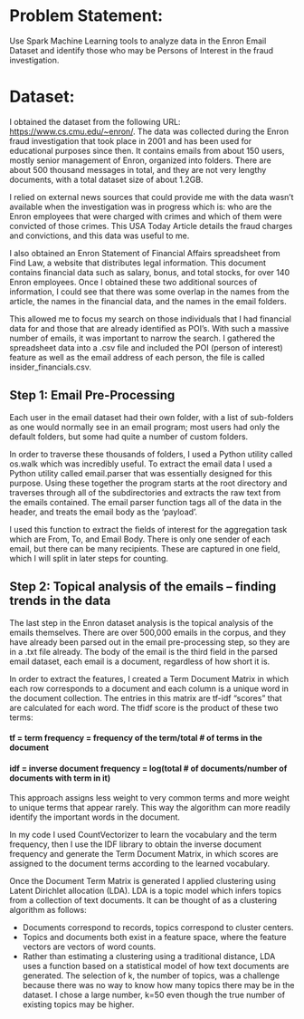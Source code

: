 # Problem Statement:

Use Spark Machine Learning tools to analyze data in the Enron Email Dataset and identify those who may be Persons of Interest in the fraud investigation.

# Dataset:

I obtained the dataset from the following URL: https://www.cs.cmu.edu/~enron/. The data was collected during the Enron fraud investigation that took place in 2001 and has been used for educational purposes since then. It contains emails from about 150 users, mostly senior management of Enron, organized into folders. There are about 500 thousand messages in total, and they are not very lengthy documents, with a total dataset size of about 1.2GB.

I relied on external news sources that could provide me with the data wasn’t available when the investigation was in progress which is: who are the Enron employees that were charged with crimes and which of them were convicted of those crimes. This  USA Today Article details the fraud charges and convictions, and this data was useful to me.

I also obtained an Enron Statement of Financial Affairs spreadsheet from Find Law, a website that distributes legal information. This document contains financial data such as salary, bonus, and total stocks, for over 140 Enron employees.
Once I obtained these two additional sources of information, I could see that there was some overlap in the names from the article, the names in the financial data, and the names in the email folders.  

This allowed me to focus my search on those individuals that I had financial data for and those that are already identified as POI’s.  With such a massive number of emails, it was important to narrow the search.  I gathered the spreadsheet data into a .csv file and included the POI (person of interest) feature as well as the email address of each person, the file is called insider_financials.csv.

## Step 1: Email Pre-Processing
Each user in the email dataset had their own folder, with a list of sub-folders as one would normally see in an email program; most users had only the default folders, but some had quite a number of custom folders. 

In order to traverse these thousands of folders, I used a Python utility called os.walk which was incredibly useful. To extract the email data I used a Python utility called email.parser that was essentially designed for this purpose. Using these together the program starts at the root directory and traverses through all of the subdirectories and extracts the raw text from the emails contained. The email parser function tags all of the data in the header, and treats the email body as the ‘payload’. 

I used this function to extract the fields of interest for the aggregation task which are From, To, and Email Body. There is only one sender of each email, but there can be many recipients. These are captured in one field, which I will split in later steps for counting. 

## Step 2: Topical analysis of the emails – finding trends in the data
The last step in the Enron dataset analysis is the topical analysis of the emails themselves. There are over 500,000 emails in the corpus, and they have already been parsed out in the email pre-processing step, so they are in a .txt file already.
The body of the email is the third field in the parsed email dataset, each email is a document, regardless of how short it is.

In order to extract the features, I created a Term Document Matrix in which each row corresponds to a document and each column is a unique word in the document collection. The entries in this matrix are tf-idf “scores” that are calculated for each word. The tfidf score is the product of these two terms:
#### tf = term frequency = frequency of the term/total # of terms in the document
#### idf = inverse document frequency = log(total # of documents/number of documents with term in it)
This approach assigns less weight to very common terms and more weight to unique terms that appear rarely. This way the algorithm can more readily identify the important words in the document.

In my code I used CountVectorizer to learn the vocabulary and the term frequency, then I use the IDF library to obtain the inverse document frequency and generate the Term Document Matrix, in which scores are assigned to the document terms according to the learned vocabulary.

Once the Document Term Matrix is generated I applied clustering using Latent Dirichlet allocation (LDA). LDA is a topic model which infers topics from a collection of text documents. It can be thought of as a clustering algorithm as follows:
-	Documents correspond to records, topics correspond to cluster centers.
-	Topics and documents both exist in a feature space, where the feature vectors are vectors of word counts.
-	Rather than estimating a clustering using a traditional distance, LDA uses a function based on a statistical model of how text documents are generated.
The selection of k, the number of topics, was a challenge because there was no way to know how many topics there may be in the dataset. I chose a large number, k=50 even though the true number of existing topics may be higher. 
